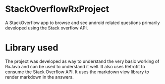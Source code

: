 # StackOverflowRxProject
A StackOverflow app to browse and see android related questions primarily developed using the Stack overflow API.

# Library used
The project was developed as way to understand the very basic working of RxJava and can be used to understand it well. It also uses Retrofit to consume the Stack Overflow API. It uses the markdown view library to render markdown in the answers.

